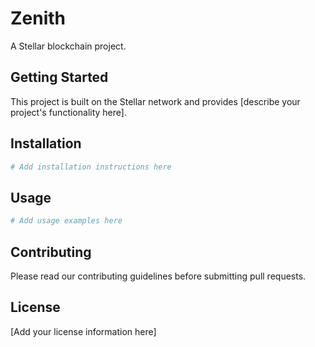 # Zenith

A Stellar blockchain project.

## Getting Started

This project is built on the Stellar network and provides [describe your project's functionality here].

## Installation

```bash
# Add installation instructions here
```

## Usage

```bash
# Add usage examples here
```

## Contributing

Please read our contributing guidelines before submitting pull requests.

## License

[Add your license information here]
